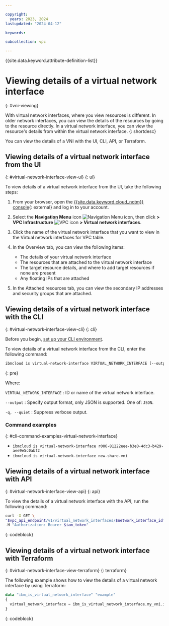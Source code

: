 ```yaml
---

copyright:
  years: 2023, 2024
lastupdated: "2024-04-12"

keywords:

subcollection: vpc

---
```


{{site.data.keyword.attribute-definition-list}}

# Viewing details of a virtual network interface
{: #vni-viewing}

With virtual network interfaces, where you view resources is different. In older network interfaces, you can view the details of the resources by going to the resource directly. In a virtual network interface, you can view the resource's details from within the virtual network interface.
{: shortdesc}

You can view the details of a VNI with the UI, CLI, API, or Terraform.

## Viewing details of a virtual network interface from the UI
{: #virtual-network-interface-view-ui}
{: ui}

To view details of a virtual network interface from the UI, take the following steps:

1. From your browser, open the [{{site.data.keyword.cloud_notm}} console](/login){: external} and log in to your account.
1. Select the **Navigation Menu** icon ![Navigation Menu icon](../../icons/icon_hamburger.svg), then click **> VPC Infrastructure** ![VPC icon](../../icons/vpc.svg) **> Virtual network interfaces**.
1. Click the name of the virtual network interface that you want to view in the Virtual network interfaces for VPC table.
1. In the Overview tab, you can view the following items:

    * The details of your virtual network interface
    * The resources that are attached to the virtual network interface
    * The target resource details, and where to add target resources if none are present
    * Any floating IPs that are attached
1. In the Attached resources tab, you can view the secondary IP addresses and security groups that are attached.

## Viewing details of a virtual network interface with the CLI
{: #virtual-network-interface-view-cli}
{: cli}

Before you begin, [set up your CLI environment](/docs/vpc?topic=vpc-set-up-environment&interface=cli).


To view details of a virtual network interface from the CLI, enter the following command:

```sh
ibmcloud is virtual-network-interface VIRTUAL_NETWORK_INTERFACE [--output JSON] [-q, --quiet]
```
{: pre}

Where:

`VIRTUAL_NETWORK_INTERFACE`
:   ID or name of the virtual network interface.

`--output`
:   Specify output format, only JSON is supported. One of: `JSON`.

`-q, --quiet`
:   Suppress verbose output.

### Command examples
{: #cli-command-examples-virtual-network-interface}

- `ibmcloud is virtual-network-interface r006-81222eee-b3e0-4dc3-b429-aee9e5c0abf2`
- `ibmcloud is virtual-network-interface new-share-vni`

## Viewing details of a virtual network interface with API
{: #virtual-network-interface-view-api}
{: api}

To view the details of a virtual network interface with the API, run the following command:

```sh
curl -X GET \
"$vpc_api_endpoint/v1/virtual_network_interfaces/$network_interface_id?version=$version&generation=2" \
-H "Authorization: Bearer $iam_token"
```
{: codeblock}

## Viewing details of a virtual network interface with Terraform
{: #virtual-network-interface-view-terraform}
{: terraform}

The following example shows how to view the details of a virtual network interface by using Terraform:

```terraform
data "ibm_is_virtual_network_interface" "example"
{
  virtual_network_interface = ibm_is_virtual_network_interface.my_vni.id
}
```
{: codeblock}
